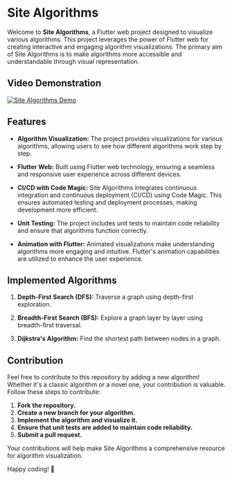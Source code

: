 # Site Algorithms

Welcome to **Site Algorithms**, a Flutter web project designed to visualize various algorithms. This project leverages the power of Flutter web for creating interactive and engaging algorithm visualizations. The primary aim of Site Algorithms is to make algorithms more accessible and understandable through visual representation.

## Video Demonstration


[![Site Algorithms Demo](https://github.com/AmrAbdElHamed26/site_algorithms/assets/86882938/33c92d13-fca4-4cfa-a9b6-f53264711819)](https://www.youtube.com/watch?v=ltM2uGrzJhs&ab_channel=AmrAbdelhamed)

## Features

- **Algorithm Visualization:** The project provides visualizations for various algorithms, allowing users to see how different algorithms work step by step.

- **Flutter Web:** Built using Flutter web technology, ensuring a seamless and responsive user experience across different devices.

- **CI/CD with Code Magic:** Site Algorithms integrates continuous integration and continuous deployment (CI/CD) using Code Magic. This ensures automated testing and deployment processes, making development more efficient.

- **Unit Testing:** The project includes unit tests to maintain code reliability and ensure that algorithms function correctly.

- **Animation with Flutter:** Animated visualizations make understanding algorithms more engaging and intuitive. Flutter's animation capabilities are utilized to enhance the user experience.

## Implemented Algorithms

1. **Depth-First Search (DFS):** Traverse a graph using depth-first exploration.

2. **Breadth-First Search (BFS):** Explore a graph layer by layer using breadth-first traversal.

3. **Dijkstra's Algorithm:** Find the shortest path between nodes in a graph.



## Contribution

Feel free to contribute to this repository by adding a new algorithm! Whether it's a classic algorithm or a novel one, your contribution is valuable. Follow these steps to contribute:

1. **Fork the repository.**
2. **Create a new branch for your algorithm.**
3. **Implement the algorithm and visualize it.**
4. **Ensure that unit tests are added to maintain code reliability.**
5. **Submit a pull request.**

Your contributions will help make Site Algorithms a comprehensive resource for algorithm visualization.

Happy coding! 🚀
